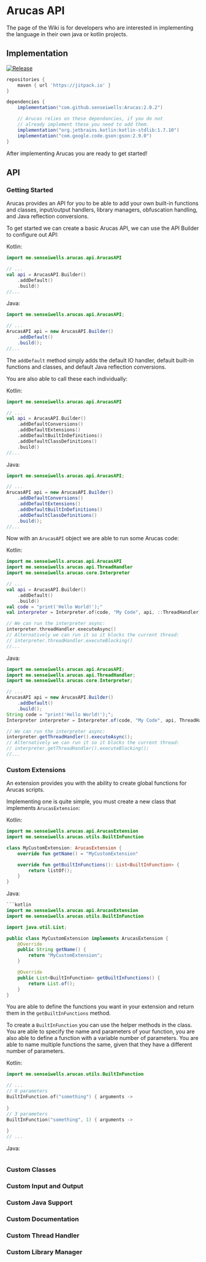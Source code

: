 # Arucas API

The page of the Wiki is for developers who are interested in implementing the language in their own java or kotlin projects.

## Implementation

[![Release](https://jitpack.io/v/senseiwells/Arucas.svg)](https://jitpack.io/#senseiwells/Arucas)

```gradle
repositories {
    maven { url 'https://jitpack.io' }
}

dependencies {
    implementation("com.github.senseiwells:Arucas:2.0.2")

	// Arucas relies on these dependancies, if you do not
	// already implement these you need to add them.
    implementation("org.jetbrains.kotlin:kotlin-stdlib:1.7.10")
    implementation("com.google.code.gson:gson:2.9.0")
}
```

After implementing Arucas you are ready to get started!

## API

### Getting Started

Arucas provides an API for you to be able to add your own built-in functions and classes, input/output handlers, library managers, obfuscation handling, and Java reflection conversions.

To get started we can create a basic Arucas API, we can use the API Builder to configure out API:

Kotlin:
```kotlin
import me.senseiwells.arucas.api.ArucasAPI

// ...
val api = ArucasAPI.Builder()
	.addDefault()
	.build()
//...
```

Java:
```java
import me.senseiwells.arucas.api.ArucasAPI;

// ...
ArucasAPI api = new ArucasAPI.Builder()
	.addDefault()
	.build();
//...
```

The `addDefault` method simply adds the default IO handler, default built-in functions and classes, and default Java reflection conversions.

You are also able to call these each individually:

Kotlin:
```kotlin
import me.senseiwells.arucas.api.ArucasAPI

// ...
val api = ArucasAPI.Builder()
	.addDefaultConversions()
	.addDefaultExtensions()
	.addDefaultBuiltInDefinitions()
	.addDefaultClassDefinitions()
	.build()
//...
```

Java:
```java
import me.senseiwells.arucas.api.ArucasAPI;

// ...
ArucasAPI api = new ArucasAPI.Builder()
	.addDefaultConversions()
	.addDefaultExtensions()
	.addDefaultBuiltInDefinitions()
	.addDefaultClassDefinitions()
	.build();
//...
```

Now with an `ArucasAPI` object we are able to run some Arucas code:

Kotlin:
```kotlin
import me.senseiwells.arucas.api.ArucasAPI
import me.senseiwells.arucas.api.ThreadHandler
import me.senseiwells.arucas.core.Interpreter

// ...
val api = ArucasAPI.Builder()
	.addDefault()
	.build()
val code = "print('Hello World!');"
val interpreter = Interpreter.of(code, "My Code", api, ::ThreadHandler)

// We can run the interpreter async:
interpreter.threadHandler.executeAsync()
// Alternatively we can run it so it blocks the current thread:
// interpreter.threadHandler.executeBlocking()
//...
```

Java:
```java
import me.senseiwells.arucas.api.ArucasAPI;
import me.senseiwells.arucas.api.ThreadHandler;
import me.senseiwells.arucas.core.Interpreter;

// ...
ArucasAPI api = new ArucasAPI.Builder()
	.addDefault()
	.build();
String code = "print('Hello World!');";
Interpreter interpreter = Interpreter.of(code, "My Code", api, ThreadHandler::new);

// We can run the interpreter async:
interpreter.getThreadHandler().executeAsync();
// Alternatively we can run it so it blocks the current thread:
// interpreter.getThreadHandler().executeBlocking();
//...
```

### Custom Extensions

An extension provides you with the ability to create global functions for Arucas scripts.

Implementing one is quite simple, you must create a new class that implements `ArucasExtension`:

Kotlin:
```kotlin
import me.senseiwells.arucas.api.ArucasExtension
import me.senseiwells.arucas.utils.BuiltInFunction

class MyCustomExtension: ArucasExtension {
	override fun getName() = "MyCustomExtension"

	override fun getBuiltInFunctions(): List<BuiltInFunction> {
		return listOf();
	}
}
```

Java:
```java
```kotlin
import me.senseiwells.arucas.api.ArucasExtension
import me.senseiwells.arucas.utils.BuiltInFunction

import java.util.List;

public class MyCustomExtension implements ArucasExtension {
	@Override
	public String getName() {
		return "MyCustomExtension";
	}

	@Override
	public List<BuiltInFunction> getBuiltInFunctions() {
		return List.of();
	}
}
```

You are able to define the functions you want in your extension and return them in the `getBuiltInFunctions` method.

To create a `BuiltInFunction` you can use the helper methods in the class. You are able to specify the name and parameters of your function, you are also able to define a function with a variable number of parameters. You are able to name multiple functions the same, given that they have a different number of parameters.

Kotlin:
```kotlin
import me.senseiwells.arucas.utils.BuiltInFunction

// ...
// 0 parameters
BuiltInFunction.of("something") { arguments ->
	
} 
// 3 parameters
BuiltInFunction("something", 1) { arguments ->
	
}
// ...
```

Java:
```java
```

### Custom Classes

### Custom Input and Output

### Custom Java Support

### Custom Documentation

### Custom Thread Handler

### Custom Library Manager


